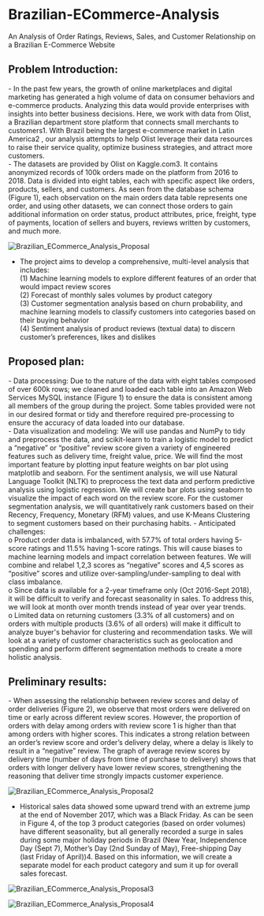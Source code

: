 # Brazilian-ECommerce-Analysis
An Analysis of Order Ratings, Reviews, Sales, and Customer Relationship on a Brazilian E-Commerce Website

<h2>Problem Introduction: </h2>
- In the past few years, the growth of online marketplaces and digital marketing has generated a high volume of data on consumer behaviors and e-commerce products. Analyzing this data would provide enterprises with insights into better business decisions. Here, we work with data from Olist, a Brazilian department store platform that connects small merchants to customers1. With Brazil being the largest e-commerce market in Latin America2 , our analysis attempts to help Olist leverage their data resources to raise their service quality, optimize business strategies, and attract more customers.<br />
- The datasets are provided by Olist on Kaggle.com3. It contains anonymized records of 100k orders made on the platform from 2016 to 2018. Data is divided into eight tables, each with specific aspect like orders, products, sellers, and customers. As seen from the database schema (Figure 1), each observation on the main orders data table represents one order, and using other datasets, we can connect those orders to gain additional information on order status, product attributes, price, freight, type of payments, location of sellers and buyers, reviews written by customers, and much more.<br />

![Brazilian_ECommerce_Analysis_Proposal](https://user-images.githubusercontent.com/87089936/143927648-f652469f-7ab8-462a-bc5f-f0cc5a034e94.jpg)

- The project aims to develop a comprehensive, multi-level analysis that includes:<br />
(1) Machine learning models to explore different features of an order that would impact review scores<br />
(2) Forecast of monthly sales volumes by product category<br />
(3) Customer segmentation analysis based on churn probability, and machine learning models to classify customers into categories based on their buying behavior<br />
(4) Sentiment analysis of product reviews (textual data) to discern customer’s preferences, likes and dislikes<br />

<h2>Proposed plan: </h2>
- Data processing: Due to the nature of the data with eight tables composed of over 600k rows; we cleaned and loaded each table into an Amazon Web Services MySQL instance (Figure 1) to ensure the data is consistent among all members of the group during the project. Some tables provided were not in our desired format or tidy and therefore required pre-processing to ensure the accuracy of data loaded into our database.<br />
- Data visualization and modeling: We will use pandas and NumPy to tidy and preprocess the data, and scikit-learn to train a logistic model to predict a “negative” or “positive” review score given a variety of engineered features such as delivery time, freight value, price. We will find the most important feature by plotting input feature weights on bar plot using matplotlib and seaborn. For the sentiment analysis, we will use Natural Language Toolkit (NLTK) to preprocess the text data and perform predictive analysis using logistic regression. We will create bar plots using seaborn to visualize the impact of each word on the review score. For the customer segmentation analysis, we will quantitatively rank customers based on their Recency, Frequency, Monetary (RFM) values, and use K-Means Clustering to segment customers based on their purchasing habits.
- Anticipated challenges:<br />
o Product order data is imbalanced, with 57.7% of total orders having 5-score ratings and 11.5% having 1-score ratings. This will cause biases to machine learning models and impact correlation between features. We will combine and relabel 1,2,3 scores as “negative” scores and 4,5 scores as “positive” scores and utilize over-sampling/under-sampling to deal with class imbalance.<br />
o Since data is available for a 2-year timeframe only (Oct 2016-Sept 2018), it will be difficult to verify and forecast seasonality in sales. To address this, we will look at month over month trends instead of year over year trends.<br />
o Limited data on returning customers (3.3% of all customers) and on orders with multiple products (3.6% of all orders) will make it difficult to analyze buyer's behavior for clustering and recommendation tasks. We will look at a variety of customer characteristics such as geolocation and spending and perform different segmentation methods to create a more holistic analysis.<br />
<h2>Preliminary results: </h2>
- When assessing the relationship between review scores and delay of order deliveries (Figure 2), we observe that most orders were delivered on time or early across different review scores. However, the proportion of orders with delay among orders with review score 1 is higher than that among orders with higher scores. This indicates a strong relation between an order’s review score and order’s delivery delay, where a delay is likely to result in a “negative” review. The graph of average review scores by delivery time (number of days from time of purchase to delivery) shows that orders with longer delivery have lower review scores, strengthening the reasoning that deliver time strongly impacts customer experience.<br />

![Brazilian_ECommerce_Analysis_Proposal2](https://user-images.githubusercontent.com/87089936/143927647-5d58f4f7-eb21-4d03-a616-8723f0ed1b9b.jpg)
- Historical sales data showed some upward trend with an extreme jump at the end of November 2017, which was a Black Friday. As can be seen in Figure 4, of the top 3 product categories (based on order volumes) have different seasonality, but all generally recorded a surge in sales during some major holiday periods in Brazil (New Year, Independence Day (Sept 7), Mother’s Day (2nd Sunday of May), Free-shipping Day (last Friday of April))4. Based on this information, we will create a separate model for each product category and sum it up for overall sales forecast.<br />

![Brazilian_ECommerce_Analysis_Proposal3](https://user-images.githubusercontent.com/87089936/143927646-16facb66-5cd9-4d83-a14d-c90405807577.jpg)

![Brazilian_ECommerce_Analysis_Proposal4](https://user-images.githubusercontent.com/87089936/143927644-26350426-9a12-4a69-b338-0afc52f6dd9a.jpg)
